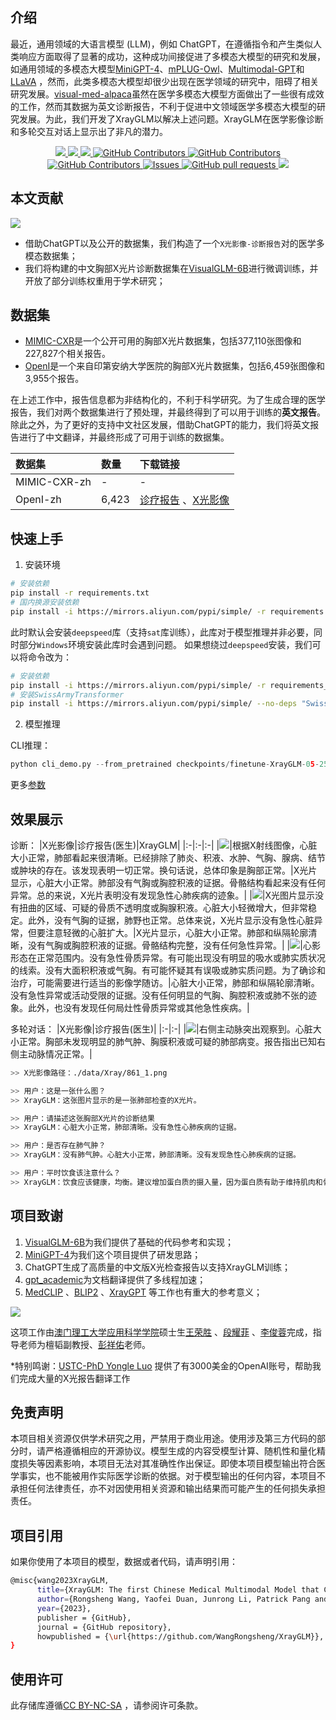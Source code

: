 ## 介绍

最近，通用领域的大语言模型 (LLM)，例如 ChatGPT，在遵循指令和产生类似人类响应方面取得了显著的成功，这种成功间接促进了多模态大模型的研究和发展，如通用领域的多模态大模型[MiniGPT-4](https://github.com/Vision-CAIR/MiniGPT-4)、[mPLUG-Owl](https://github.com/X-PLUG/mPLUG-Owl)、[Multimodal-GPT](https://github.com/open-mmlab/Multimodal-GPT)和[LLaVA](https://github.com/haotian-liu/LLaVA) ，然而，此类多模态大模型却很少出现在医学领域的研究中，阻碍了相关研究发展。[visual-med-alpaca](https://github.com/cambridgeltl/visual-med-alpaca)虽然在医学多模态大模型方面做出了一些很有成效的工作，然而其数据为英文诊断报告，不利于促进中文领域医学多模态大模型的研究发展。为此，我们开发了XrayGLM以解决上述问题。XrayGLM在医学影像诊断和多轮交互对话上显示出了非凡的潜力。

 <p align="center">
      <a href='https://github.com/WangRongsheng/XrayGLM'>
            <img src='https://img.shields.io/badge/Project-Page-Green'>
      </a>
      <a href='https://github.com/WangRongsheng/XrayGLM'>
            <img src='https://img.shields.io/badge/Paper-Arxiv-red'>
      </a>
      <a href='https://github.com/WangRongsheng/XrayGLM'>
            <img src='https://img.shields.io/badge/%F0%9F%A4%97%20Hugging%20Face-Spaces-blue'>
      </a>
      <a href="https://github.com/WangRongsheng/XrayGLM">
        <img alt="GitHub Contributors" src="https://colab.research.google.com/assets/colab-badge.svg" />
      </a>
      <a href="https://github.com/WangRongsheng/XrayGLM/blob/main/LICENSE">
        <img alt="GitHub Contributors" src="https://img.shields.io/badge/License-CC%20BY--NC--SA%204.0-lightgrey.svg" />
      </a>
      </br>
      <a href="https://github.com/WangRongsheng/XrayGLM/graphs/contributors">
        <img alt="GitHub Contributors" src="https://img.shields.io/github/contributors/WangRongsheng/XrayGLM" />
      </a>
      <a href="https://github.com/WangRongsheng/XrayGLM/issues">
        <img alt="Issues" src="https://img.shields.io/github/issues/WangRongsheng/XrayGLM?color=0088ff" />
      </a>
      <a href="https://github.com/WangRongsheng/XrayGLM/pulls">
        <img alt="GitHub pull requests" src="https://img.shields.io/github/issues-pr/WangRongsheng/XrayGLM?color=0088ff" />
      </a>
      <a href=href="https://github.com/kaixindelele/XrayGLM/stargazers">
        <img src="https://img.shields.io/github/stars/WangRongsheng/XrayGLM?color=ccf">
      </a>
  </p>
  
## 本文贡献

![](./assets/images/xrayglm.png)

- 借助ChatGPT以及公开的数据集，我们构造了一个`X光影像-诊断报告`对的医学多模态数据集；
- 我们将构建的中文胸部X光片诊断数据集在[VisualGLM-6B](https://github.com/THUDM/VisualGLM-6B)进行微调训练，并开放了部分训练权重用于学术研究；
  
## 数据集

- [MIMIC-CXR](https://physionet.org/content/mimic-cxr-jpg/2.0.0/)是一个公开可用的胸部X光片数据集，包括377,110张图像和227,827个相关报告。
- [OpenI](https://openi.nlm.nih.gov/faq#collection)是一个来自印第安纳大学医院的胸部X光片数据集，包括6,459张图像和3,955个报告。

在上述工作中，报告信息都为非结构化的，不利于科学研究。为了生成合理的医学报告，我们对两个数据集进行了预处理，并最终得到了可以用于训练的**英文报告**。除此之外，为了更好的支持中文社区发展，借助ChatGPT的能力，我们将英文报告进行了中文翻译，并最终形成了可用于训练的数据集。

|数据集|数量|下载链接|
|:-|:-|:-|
|MIMIC-CXR-zh|-|-|
|OpenI-zh|6,423|[诊疗报告](./data/Xray/openi-zh.json) 、[X光影像](https://pan.baidu.com/s/13GBsDMKf6xBZBSHpoWH_EA?pwd=k9sh)|

## 快速上手

1. 安装环境
```bash
# 安装依赖
pip install -r requirements.txt
# 国内换源安装依赖
pip install -i https://mirrors.aliyun.com/pypi/simple/ -r requirements.txt
```
此时默认会安装`deepspeed`库（支持`sat`库训练），此库对于模型推理并非必要，同时部分`Windows`环境安装此库时会遇到问题。 如果想绕过`deepspeed`安装，我们可以将命令改为：
```bash
# 安装依赖
pip install -i https://mirrors.aliyun.com/pypi/simple/ -r requirements_wo_ds.txt
# 安装SwissArmyTransformer
pip install -i https://mirrors.aliyun.com/pypi/simple/ --no-deps "SwissArmyTransformer>=0.3.6"
```
2. 模型推理

CLI推理：
```python
python cli_demo.py --from_pretrained checkpoints/finetune-XrayGLM-05-25-01-04 --prompt_zh '详细描述这张胸部X光片的诊断结果'
```
更多[参数](https://github.com/WangRongsheng/XrayGLM/blob/main/cli_demo.py#L16)

## 效果展示

诊断：
|X光影像|诊疗报告(医生)|XrayGLM|
|:-|:-|:-|
|![](./data/Xray/2_1.png)|根据X射线图像，心脏大小正常，肺部看起来很清晰。已经排除了肺炎、积液、水肿、气胸、腺病、结节或肿块的存在。该发现表明一切正常。换句话说，总体印象是胸部正常。|X光片显示，心脏大小正常。肺部没有气胸或胸腔积液的证据。骨骼结构看起来没有任何异常。总的来说，X光片表明没有发现急性心肺疾病的迹象。|
|![](./data/Xray/2882_1.png)|X光图片显示没有扭曲的区域、可疑的骨质不透明度或胸腺积液。心脏大小轻微增大，但非常稳定。此外，没有气胸的证据，肺野也正常。总体来说，X光片显示没有急性心脏异常，但要注意轻微的心脏扩大。|X光片显示，心脏大小正常。肺部和纵隔轮廓清晰，没有气胸或胸腔积液的证据。骨骼结构完整，没有任何急性异常。|
|![](./data/Xray/2577_1.png)|心影形态在正常范围内。没有急性骨质异常。有可能出现没有明显的吸水或肺实质状况的线索。没有大面积积液或气胸。有可能怀疑其有误吸或肺实质问题。为了确诊和治疗，可能需要进行适当的影像学随访。|心脏大小正常，肺部和纵隔轮廓清晰。没有急性异常或活动受限的证据。没有任何明显的气胸、胸腔积液或肺不张的迹象。此外，也没有发现任何局灶性骨质异常或其他急性疾病。|

多轮对话：
|X光影像|诊疗报告(医生)|
|:-|:-|
|![](./data/Xray/861_1.png)|右侧主动脉突出观察到。心脏大小正常。胸部未发现明显的肺气肿、胸膜积液或可疑的肺部病变。报告指出已知右侧主动脉情况正常。|

```bash
>> X光影像路径：./data/Xray/861_1.png

>> 用户：这是一张什么图？
>> XrayGLM：这张图片显示的是一张肺部检查的X光片。

>> 用户：请描述这张胸部X光片的诊断结果
>> XrayGLM：心脏大小正常，肺部清晰。没有急性心肺疾病的证据。

>> 用户：是否存在肺气肿？
>> XrayGLM：没有肺气肿。心脏大小正常，肺部清晰。没有发现急性心肺疾病的证据。

>> 用户：平时饮食该注意什么？
>> XrayGLM：饮食应该健康，均衡。建议增加蛋白质的摄入量，因为蛋白质有助于维持肌肉和骨骼的健康。多食用蔬菜、水果、全谷物以及健康的脂肪来源如橄榄油、鱼类等可以帮助获得足够的维生素和矿物质。此外，避免过度饮酒或吸烟，这些习惯可能会对心脏健康产生负面影响。
```

## 项目致谢

1. [VisualGLM-6B](https://github.com/THUDM/VisualGLM-6B)为我们提供了基础的代码参考和实现；
2. [MiniGPT-4](https://github.com/Vision-CAIR/MiniGPT-4)为我们这个项目提供了研发思路；
3. ChatGPT生成了高质量的中文版X光检查报告以支持XrayGLM训练；
4. [gpt_academic](https://github.com/binary-husky/gpt_academic)为文档翻译提供了多线程加速；
5. [MedCLIP](https://github.com/RyanWangZf/MedCLIP) 、[BLIP2](https://huggingface.co/docs/transformers/main/model_doc/blip-2) 、[XrayGPT](https://github.com/mbzuai-oryx/XrayGPT) 等工作也有重大的参考意义；

![](./assets/images/mpu.png)

这项工作由[澳门理工大学应用科学学院](https://www.mpu.edu.mo/esca/zh/index.php)硕士生[王荣胜](https://github.com/WangRongsheng) 、[段耀菲](https://github.com/IsBaSO4) 、[李俊蓉](https://github.com/lijunrong0815)完成，指导老师为檀韬副教授、[彭祥佑](http://www.patrickpang.net/)老师。

*特别鸣谢：[USTC-PhD Yongle Luo](https://github.com/kaixindelele) 提供了有3000美金的OpenAI账号，帮助我们完成大量的X光报告翻译工作

## 免责声明

本项目相关资源仅供学术研究之用，严禁用于商业用途。使用涉及第三方代码的部分时，请严格遵循相应的开源协议。模型生成的内容受模型计算、随机性和量化精度损失等因素影响，本项目无法对其准确性作出保证。即使本项目模型输出符合医学事实，也不能被用作实际医学诊断的依据。对于模型输出的任何内容，本项目不承担任何法律责任，亦不对因使用相关资源和输出结果而可能产生的任何损失承担责任。

## 项目引用

如果你使用了本项目的模型，数据或者代码，请声明引用：

```bash
@misc{wang2023XrayGLM,
      title={XrayGLM: The first Chinese Medical Multimodal Model that Chest Radiographs Summarization}, 
      author={Rongsheng Wang, Yaofei Duan, Junrong Li, Patrick Pang and Tao Tan},
      year={2023},
      publisher = {GitHub},
      journal = {GitHub repository},
      howpublished = {\url{https://github.com/WangRongsheng/XrayGLM}},
}
```

## 使用许可

此存储库遵循[CC BY-NC-SA](https://creativecommons.org/licenses/by-nc-sa/4.0/) ，请参阅许可条款。

